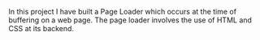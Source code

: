 In this project I have built a Page Loader which occurs at the time of buffering on a web page. The page loader involves the use of HTML and CSS at its backend.
